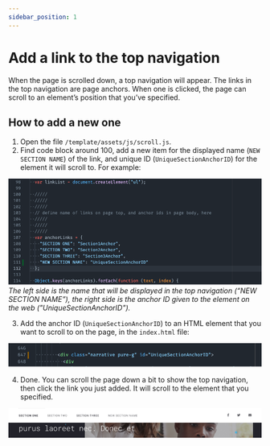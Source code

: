 ```yaml
---
sidebar_position: 1
---
```


# Add a link to the top navigation

When the page is scrolled down, a top navigation will appear. The links in the top navigation are page anchors. When one is clicked, the page can scroll to an element’s position that you’ve specified.

## How to add a new one

1. Open the file `/template/assets/js/scroll.js`.
2. Find code block around 100, add a new item for the displayed name (`NEW SECTION NAME`) of the link, and unique ID (`UniqueSectionAnchorID`) for the element it will scroll to. For example:

![Image of vs code editing JS](/img/tutorial/add-a-link-js-code.png) _The left side is the name that will be displayed in the top navigation (“NEW SECTION NAME”), the right side is the anchor ID given to the element on the web ("UniqueSectionAnchorID")._

3. Add the anchor ID (`UniqueSectionAnchorID`) to an HTML element that you want to scroll to on the page, in the `index.html` file:

![Image of vs adding HTML anchor](/img/tutorial/anchor-html.png)

4. Done. You can scroll the page down a bit to show the top navigation, then click the link you just added. It will scroll to the element that you specified.

![Image of HTML page](/img/tutorial/nav-new-link.png)
